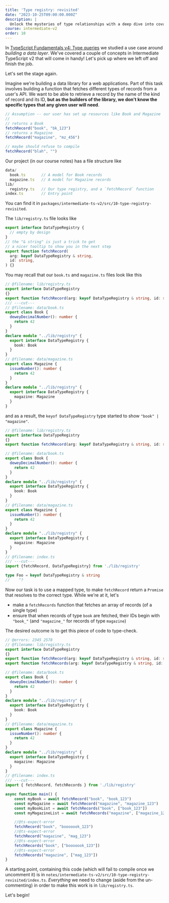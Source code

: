 ```yaml
---
title: 'Type registry: revisited'
date: "2023-10-25T09:00:00.000Z"
description: |
  Unlock the mysteries of type relationships with a deep dive into covariance, contravariance, and invariance. Learn how these concepts shape type systems, enhance code safety, and influence design decisions in TypeScript projects.
course: intermediate-v2
order: 10
---
```


In [TypeScript Fundamentals v4: Type queries](../../fundamentals-v4/09-type-queries/index.md#indexed-access-types) we studied a use case around _building a data layer_. We've covered a couple of concepts in Intermediate TypeScript v2 that will come in handy! Let's pick up where we left off and finish the job.

Let's set the stage again.

Imagine we're building a data library for a web applications. Part of this task involves building a function that fetches different types of records from a user's API. We want to be able to retrieve a record by the name of the kind of record and its ID, **but as the builders of the library, we don't know the specific types that any given user will need**.

```ts
// Assumption -- our user has set up resources like Book and Magazine
//
// returns a Book
fetchRecord("book", "bk_123")
// returns a Magazine
fetchRecord("magazine", "mz_456")

// maybe should refuse to compile
fetchRecord("blah", "")
```

Our project (in our course notes) has a file structure like

```js
data/
  book.ts       // A model for Book records
  magazine.ts   // A model for Magazine records
lib/
  registry.ts   // Our type registry, and a `fetchRecord` function
index.ts        // Entry point
```

You can find it in `packages/intermediate-ts-v2/src/10-type-registry-revisited`.

The `lib/registry.ts` file looks like

```ts twoslash
export interface DataTypeRegistry {
  // empty by design
}
// the "& string" is just a trick to get
// a nicer tooltip to show you in the next step
export function fetchRecord(
  arg: keyof DataTypeRegistry & string,
  id: string,
) {}
```

You may recall that our `book.ts` and `magazine.ts` files look like this

```ts twoslash
// @filename: lib/registry.ts
export interface DataTypeRegistry
{}
export function fetchRecord(arg: keyof DataTypeRegistry & string, id: string) {}
/// ---cut---
// @filename: data/book.ts
export class Book {
  deweyDecimalNumber(): number {
    return 42
  }
}
declare module "../lib/registry" {
  export interface DataTypeRegistry {
    book: Book
  }
}
// @filename: data/magazine.ts
export class Magazine {
  issueNumber(): number {
    return 42
  }
}
declare module "../lib/registry" {
  export interface DataTypeRegistry {
    magazine: Magazine
  }
}
```

and as a result, the `keyof DataTypeRegistry` type started to show `"book" | "magazine"`.

```ts twoslash
// @filename: lib/registry.ts
export interface DataTypeRegistry
{}
export function fetchRecord(arg: keyof DataTypeRegistry & string, id: string) {}

// @filename: data/book.ts
export class Book {
  deweyDecimalNumber(): number {
    return 42
  }
}
declare module "../lib/registry" {
  export interface DataTypeRegistry {
    book: Book
  }
}
// @filename: data/magazine.ts
export class Magazine {
  issueNumber(): number {
    return 42
  }
}
declare module "../lib/registry" {
  export interface DataTypeRegistry {
    magazine: Magazine
  }
}
// @filename: index.ts
/// ---cut---
import {fetchRecord, DataTypeRegistry} from './lib/registry'

type Foo = keyof DataTypeRegistry & string
//    ^?
```

Now our task is to use a mapped type, to make `fetchRecord` return a `Promise` that resolves to the correct type. While we're at it, let's 

- make a `fetchRecords` function that fetches an array of records (of a single type)
- ensure that when records of type `book` are fetched, their IDs begin with `"book_"` (and `"magazine_"` for records of type `magazine`)

The desired outcome is to get this piece of code to type-check.

```ts twoslash
// @errors: 2345 2578
// @filename: lib/registry.ts
export interface DataTypeRegistry
{}
export function fetchRecord(arg: keyof DataTypeRegistry & string, id: string) {}
export function fetchRecords(arg: keyof DataTypeRegistry & string, id: string) {}

// @filename: data/book.ts
export class Book {
  deweyDecimalNumber(): number {
    return 42
  }
}
declare module "../lib/registry" {
  export interface DataTypeRegistry {
    book: Book
  }
}
// @filename: data/magazine.ts
export class Magazine {
  issueNumber(): number {
    return 42
  }
}
declare module "../lib/registry" {
  export interface DataTypeRegistry {
    magazine: Magazine
  }
}
// @filename: index.ts
/// ---cut---
import { fetchRecord, fetchRecords } from './lib/registry'

async function main() {
    const myBook = await fetchRecord("book", "book_123")
    const myMagazine = await fetchRecord("magazine", "magazine_123")
    const myBookList = await fetchRecords("book", ["book_123"])
    const myMagazineList = await fetchRecords("magazine", ["magazine_123"])

    //@ts-expect-error
    fetchRecord("book", "booooook_123")
    //@ts-expect-error
    fetchRecord("magazine", "mag_123")
    //@ts-expect-error
    fetchRecords("book", ["booooook_123"])
    //@ts-expect-error
    fetchRecords("magazine", ["mag_123"])
}

```

A starting point, containing this code (which will fail to compile once we uncomment it) is in `notes/intermediate-ts-v2/src/10-type-registry-revisited/index.ts`. _Everything_ we need to change (aside from the un-commenting) in order to make this work is in `lib/registry.ts`.

Let's begin!
